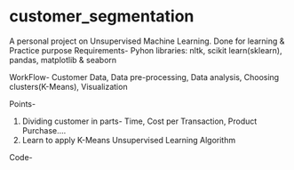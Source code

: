 # customer_segmentation
A personal project on Unsupervised Machine Learning. Done for learning & Practice purpose
Requirements- Pyhon libraries: nltk, scikit learn(sklearn), pandas, matplotlib & seaborn


WorkFlow- Customer Data, Data pre-processing, Data analysis, Choosing clusters(K-Means), Visualization

Points-
1. Dividing customer in parts- Time, Cost per Transaction, Product Purchase....
2. Learn to apply K-Means Unsupervised Learning Algorithm



Code-
